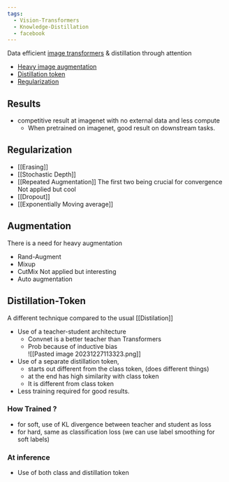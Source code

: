 ```yaml
---
tags:
  - Vision-Transformers
  - Knowledge-Distillation
  - facebook
---
```

Data efficient [image transformers](VisionTransformers(VIT)) & distillation through attention
- [Heavy image augmentation](Deit#Augmentation)
- [Distillation token](DeIT#Distillation-Token)
- [Regularization](DeIT#Regularization)
## Results
- competitive result at imagenet with no external data and less compute
	- When pretrained on imagenet, good result on downstream tasks.
## Regularization
- [[Erasing]]
- [[Stochastic Depth]]
- [[Repeated Augmentation]]
The first two being crucial for convergence
Not applied but cool
- [[Dropout]]
- [[Exponentially Moving average]]
## Augmentation
There is a need for heavy augmentation
- Rand-Augment
- Mixup
- CutMix
Not applied but interesting
- Auto augmentation
## Distillation-Token
A different technique compared to the usual [[Distilation]]
- Use of a teacher-student architecture 
	- Convnet is a better teacher than Transformers
	- Prob because of inductive bias	
![[Pasted image 20231227113323.png]]	
- Use of a separate distillation token, 
	- starts out different from the class token, (does different things)
	- at the end has high similarity with class token
	- It is different from class token
- Less training required for good results.
### How Trained ?
- for soft, use of KL divergence between teacher and student as loss
- for hard, same as classification loss (we can use label smoothing for soft labels)
### At inference
- Use of both class and distillation token 
